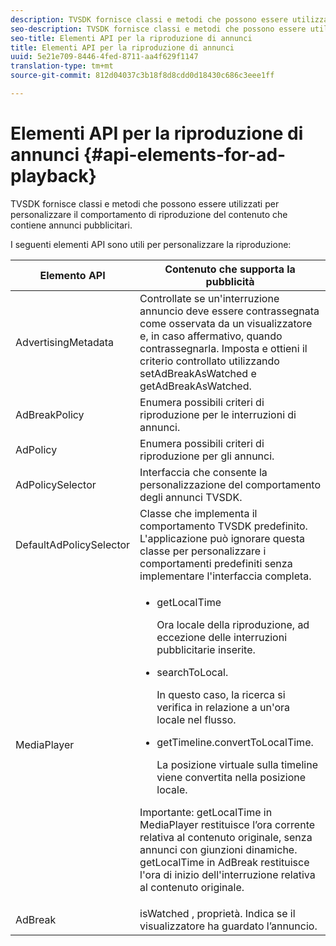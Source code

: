 ```yaml
---
description: TVSDK fornisce classi e metodi che possono essere utilizzati per personalizzare il comportamento di riproduzione del contenuto che contiene annunci pubblicitari.
seo-description: TVSDK fornisce classi e metodi che possono essere utilizzati per personalizzare il comportamento di riproduzione del contenuto che contiene annunci pubblicitari.
seo-title: Elementi API per la riproduzione di annunci
title: Elementi API per la riproduzione di annunci
uuid: 5e21e709-8446-4fed-8711-aa4f629f1147
translation-type: tm+mt
source-git-commit: 812d04037c3b18f8d8cdd0d18430c686c3eee1ff

---
```



# Elementi API per la riproduzione di annunci {#api-elements-for-ad-playback}

TVSDK fornisce classi e metodi che possono essere utilizzati per personalizzare il comportamento di riproduzione del contenuto che contiene annunci pubblicitari.

I seguenti elementi API sono utili per personalizzare la riproduzione:

<table id="table_B07E373B9D2B425AB36466B1D42411AD"> 
 <thead> 
  <tr> 
   <th colname="col1" class="entry"> Elemento API </th> 
   <th colname="col2" class="entry"> Contenuto che supporta la pubblicità </th> 
  </tr> 
 </thead>
 <tbody> 
  <tr> 
   <td colname="col1"><span class="apiname"> AdvertisingMetadata </span> </td> 
   <td colname="col2">Controllate se un'interruzione annuncio deve essere contrassegnata come osservata da un visualizzatore e, in caso affermativo, quando contrassegnarla. Imposta e ottieni il criterio controllato utilizzando <span class="codeph"> setAdBreakAsWatched</span> e <span class="codeph"> getAdBreakAsWatched</span>. </td> 
  </tr> 
  <tr> 
   <td colname="col1"><span class="apiname"> AdBreakPolicy</span> </td> 
   <td colname="col2"> Enumera possibili criteri di riproduzione per le interruzioni di annunci. </td> 
  </tr> 
  <tr> 
   <td colname="col1"><span class="apiname"> AdPolicy</span> </td> 
   <td colname="col2"> Enumera possibili criteri di riproduzione per gli annunci. </td> 
  </tr> 
  <tr> 
   <td colname="col1"><span class="apiname"> AdPolicySelector </span> </td> 
   <td colname="col2"> Interfaccia che consente la personalizzazione del comportamento degli annunci TVSDK. </td> 
  </tr> 
  <tr> 
   <td colname="col1"><span class="apiname"> DefaultAdPolicySelector </span> </td> 
   <td colname="col2"> Classe che implementa il comportamento TVSDK predefinito. L'applicazione può ignorare questa classe per personalizzare i comportamenti predefiniti senza implementare l'interfaccia completa. </td> 
  </tr> 
  <tr> 
   <td colname="col1"> <span class="apiname"> MediaPlayer</span> </td> 
   <td colname="col2"> 
    <ul id="ul_37700A741403448A8760FDDA68B099AA"> 
     <li id="li_B465170D449E49489C5924572BEEB4A5"><span class="codeph"> getLocalTime</span> <p>Ora locale della riproduzione, ad eccezione delle interruzioni pubblicitarie inserite. </p> </li> 
     <li id="li_D9D68CF428904BB2B84E1BCE828A90DC"><span class="codeph"> searchToLocal</span>. <p>In questo caso, la ricerca si verifica in relazione a un'ora locale nel flusso. </p> </li> 
     <li id="li_9DBCA75537DC4824AA66B53A3FA28812"><span class="codeph"> getTimeline.convertToLocalTime</span>. <p>La posizione virtuale sulla timeline viene convertita nella posizione locale. </p> </li> 
    </ul> <p>Importante:  <span class="codeph"> getLocalTime</span> in <span class="codeph"> MediaPlayer</span> restituisce l’ora corrente relativa al contenuto originale, senza annunci con giunzioni dinamiche. <span class="codeph"> getLocalTime</span> in <span class="codeph"> AdBreak</span> restituisce l'ora di inizio dell'interruzione relativa al contenuto originale. </p> </td> 
  </tr> 
  <tr> 
   <td colname="col1"><span class="apiname"> AdBreak</span> </td> 
   <td colname="col2"><span class="codeph"> isWatched</span> , proprietà. Indica se il visualizzatore ha guardato l’annuncio. </td> 
  </tr> 
 </tbody> 
</table>

